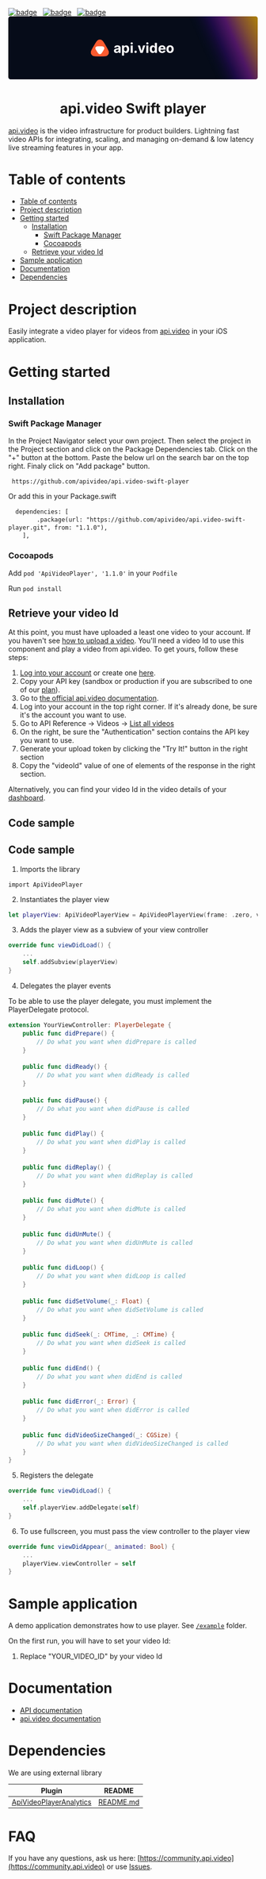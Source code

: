 [![badge](https://img.shields.io/twitter/follow/api_video?style=social)](https://twitter.com/intent/follow?screen_name=api_video)
&nbsp; [![badge](https://img.shields.io/github/stars/apivideo/api.video-swift-player?style=social)](https://github.com/apivideo/api.video-swift-player)
&nbsp; [![badge](https://img.shields.io/discourse/topics?server=https%3A%2F%2Fcommunity.api.video)](https://community.api.video)
![](https://github.com/apivideo/.github/blob/main/assets/apivideo_banner.png)
<h1 align="center">api.video Swift player</h1>

[api.video](https://api.video) is the video infrastructure for product builders. Lightning fast
video APIs for integrating, scaling, and managing on-demand & low latency live streaming features in
your app.

# Table of contents

- [Table of contents](#table-of-contents)
- [Project description](#project-description)
- [Getting started](#getting-started)
    - [Installation](#installation)
        - [Swift Package Manager](#swift-package-manager)
        - [Cocoapods](#cocoapods)
    - [Retrieve your video Id](#retrieve-your-video-id)
- [Sample application](#sample-application)
- [Documentation](#documentation)
- [Dependencies](#dependencies)

# Project description

Easily integrate a video player for videos from [api.video](https://api.video) in your iOS
application.

# Getting started

## Installation

### Swift Package Manager

In the Project Navigator select your own project. Then select the project in the Project section and click on the
Package Dependencies tab. Click on the "+" button at the bottom. Paste the below url on the search bar on the top right.
Finaly click on "Add package" button.

```
 https://github.com/apivideo/api.video-swift-player
```

Or add this in your Package.swift

```
  dependencies: [
        .package(url: "https://github.com/apivideo/api.video-swift-player.git", from: "1.1.0"),
    ],
```

### Cocoapods

Add `pod 'ApiVideoPlayer', '1.1.0'` in your `Podfile`

Run `pod install`

## Retrieve your video Id

At this point, you must have uploaded a least one video to your account. If you haven't
see [how to upload a video](https://docs.api.video/docs/upload-a-video-regular-upload). You'll need
a video Id to use this component and play a video from api.video. To get yours, follow these steps:

1. [Log into your account](https://dashboard.api.video/login) or create
   one [here](https://dashboard.api.video/register).
2. Copy your API key (sandbox or production if you are subscribed to one of
   our [plan](https://api.video/pricing)).
3. Go to [the official api.video documentation](https://docs.api.video/docs).
4. Log into your account in the top right corner. If it's already done, be sure it's the account you
   want to use.
5. Go to API Reference -> Videos -> [List all videos](https://docs.api.video/reference/list-videos)
6. On the right, be sure the "Authentication" section contains the API key you want to use.
7. Generate your upload token by clicking the "Try It!" button in the right section
8. Copy the "videoId" value of one of elements of the response in the right section.

Alternatively, you can find your video Id in the video details of
your [dashboard](https://dashboard.api.video).

## Code sample

## Code sample

1. Imports the library

```
import ApiVideoPlayer
```

2. Instantiates the player view

```swift
let playerView: ApiVideoPlayerView = ApiVideoPlayerView(frame: .zero, videoOptions: VideoOptions(videoId: "YOUR_VIDEO_ID", videoType: .vod)) // for private video VideoOptions(videoId: "YOUR_VIDEO_ID", videoType: .vod, token: "YOUR_PRIVATE_VIDEO_TOKEN")
```

3. Adds the player view as a subview of your view controller

```swift
override func viewDidLoad() {
    ...
    self.addSubview(playerView)
}
```

4. Delegates the player events

To be able to use the player delegate, you must implement the PlayerDelegate protocol.

```swift
extension YourViewController: PlayerDelegate {
    public func didPrepare() {
        // Do what you want when didPrepare is called
    }

    public func didReady() {
        // Do what you want when didReady is called
    }

    public func didPause() {
        // Do what you want when didPause is called
    }

    public func didPlay() {
        // Do what you want when didPlay is called
    }

    public func didReplay() {
        // Do what you want when didReplay is called
    }

    public func didMute() {
        // Do what you want when didMute is called
    }

    public func didUnMute() {
        // Do what you want when didUnMute is called
    }

    public func didLoop() {
        // Do what you want when didLoop is called
    }

    public func didSetVolume(_: Float) {
        // Do what you want when didSetVolume is called
    }

    public func didSeek(_: CMTime, _: CMTime) {
        // Do what you want when didSeek is called
    }

    public func didEnd() {
        // Do what you want when didEnd is called
    }

    public func didError(_: Error) {
        // Do what you want when didError is called
    }

    public func didVideoSizeChanged(_: CGSize) {
        // Do what you want when didVideoSizeChanged is called
    }
}
```

5. Registers the delegate

```swift
override func viewDidLoad() {
    ...
    self.playerView.addDelegate(self)
}
```

6. To use fullscreen, you must pass the view controller to the player view

```swift
override func viewDidAppear(_ animated: Bool) {
    ...
    playerView.viewController = self
}
```

# Sample application

A demo application demonstrates how to use player.
See [`/example`](https://github.com/apivideo/api.video-swift-player/tree/main/Examples)
folder.

On the first run, you will have to set your video Id:

1. Replace "YOUR_VIDEO_ID" by your video Id

# Documentation

* [API documentation](https://apivideo.github.io/api.video-swift-player/documentation/apivideoplayer/)
* [api.video documentation](https://docs.api.video)

# Dependencies

We are using external library

| Plugin                                                                                | README                                                                         |
|---------------------------------------------------------------------------------------|--------------------------------------------------------------------------------|
| [ApiVideoPlayerAnalytics](https://github.com/apivideo/api.video-ios-player-analytics) | [README.md](https://github.com/apivideo/api.video-ios-player-analytics#readme) |

# FAQ

If you have any questions, ask us here: [https://community.api.video](https://community.api.video) or
use [Issues](https://github.com/apivideo/api.video-ios-player-analytics/issues).
